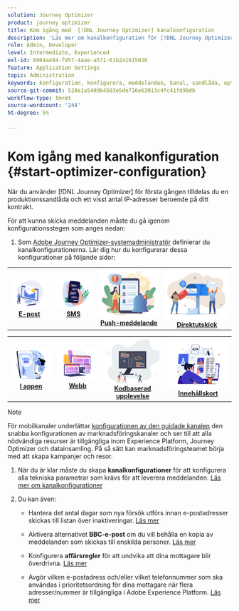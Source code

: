 ```yaml
---
solution: Journey Optimizer
product: journey optimizer
title: Kom igång med  [!DNL Journey Optimizer] kanalkonfiguration
description: 'Läs mer om kanalkonfiguration för [!DNL Journey Optimizer] '
role: Admin, Developer
level: Intermediate, Experienced
exl-id: 0964a484-f957-4aae-a571-61b2a1615026
feature: Application Settings
topic: Administration
keywords: konfiguration, konfigurera, meddelanden, kanal, sandlåda, optimerare
source-git-commit: 528e1a54dd64503e5de716e63013c4fc41fd98db
workflow-type: tm+mt
source-wordcount: '244'
ht-degree: 5%

---
```



# Kom igång med kanalkonfiguration {#start-optimizer-configuration}

När du använder [!DNL Journey Optimizer] för första gången tilldelas du en produktionssandlåda och ett visst antal IP-adresser beroende på ditt kontrakt.


För att kunna skicka meddelanden måste du gå igenom konfigurationsstegen som anges nedan:

1. Som [Adobe Journey Optimizer-systemadministratör](../start/path/administrator.md) definierar du kanalkonfigurationerna. Lär dig hur du konfigurerar dessa konfigurationer på följande sidor:

<table style="table-layout:fixed"><tr style="border: 0;">
<td><a href="../email/get-started-email-config.md"><img alt="e-post" src="../channels/assets/do-not-localize/email.png"></a>
<div align="center"><a href="../email/get-started-email-config.md"><strong>E-post</strong></a></div></td>
<td><a href="../sms/sms-configuration.md"><img alt="sms" src="../channels/assets/do-not-localize/sms.png"></a>
<div align="center"><a href="../sms/sms-configuration.md"><strong>SMS</strong></a></div></td>
<td><a href="../push/push-configuration.md"><img alt="push" src="../channels/assets/do-not-localize/push.png"></a>
<div align="center"><a href="../push/push-configuration.md"><strong>Push-meddelande</strong></a></div></td>
<td><a href="../direct-mail/direct-mail-configuration.md"><img alt="direktreklam" src="../channels/assets/do-not-localize/direct-mail.jpg"></a>
<div align="center"><a href="../direct-mail/direct-mail-configuration.md"><strong>Direktutskick</strong></a></div></td>
</tr></table>

<table style="table-layout:fixed"><tr style="border: 0;">
<td><a href="../in-app/inapp-configuration.md"><img alt="i appen" src="../channels/assets/do-not-localize/inapp.jpg"></a>
<div align="center"><a href="../in-app/inapp-configuration.md"><strong>I appen</strong></a></div></td>
<td><a href="../web/web-configuration.md"><img alt="webb" src="../channels/assets/do-not-localize/web.jpg"></a>
<div align="center"><a href="../web/web-configuration.md"><strong>Webb</strong></a></div></td>
<td><a href="../code-based/code-based-configuration.md"><img alt="kodbaserad upplevelse" src="../channels/assets/do-not-localize/code.png"></a>
<div align="center"><a href="../code-based/code-based-configuration.md"><strong>Kodbaserad upplevelse</strong></a></div></td>
<td><a href="../content-card/content-card-configuration-prereq.md"><img alt="innehållskort" src="../channels/assets/do-not-localize/cards.png"></a>
<div align="center"><a href="../content-card/content-card-configuration-prereq.md"><strong>Innehållskort</strong></a></div></td>
</tr></table>

>[!NOTE]
>
>För mobilkanaler underlättar [konfigurationen av den guidade kanalen](set-mobile-config.md) den snabba konfigurationen av marknadsföringskanaler och ser till att alla nödvändiga resurser är tillgängliga inom Experience Platform, Journey Optimizer och datainsamling. På så sätt kan marknadsföringsteamet börja med att skapa kampanjer och resor.

1. När du är klar måste du skapa **kanalkonfigurationer** för att konfigurera alla tekniska parametrar som krävs för att leverera meddelanden. [Läs mer om kanalkonfigurationer](channel-surfaces.md)

1. Du kan även:

   * Hantera det antal dagar som nya försök utförs innan e-postadresser skickas till listan över inaktiveringar. [Läs mer](manage-suppression-list.md)

   * Aktivera alternativet **BBC-e-post** om du vill behålla en kopia av meddelanden som skickas till enskilda personer. [Läs mer](archiving-support.md#enable-bcc)

   * Konfigurera **affärsregler** för att undvika att dina mottagare blir överdrivna. [Läs mer](../conflict-prioritization/rule-sets.md)

   * Avgör vilken e-postadress och/eller vilket telefonnummer som ska användas i prioritetsordning för dina mottagare när flera adresser/nummer är tillgängliga i Adobe Experience Platform. [Läs mer](primary-email-addresses.md)
